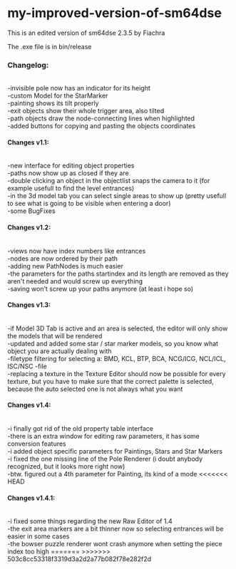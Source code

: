 # my-improved-version-of-sm64dse
This is an edited version of sm64dse 2.3.5 by Fiachra

The .exe file is in bin/release

<h3>Changelog:</h3><br/>
-invisible pole now has an indicator for its height
<br/>
-custom Model for the StarMarker
<br/>
-painting shows its tilt properly
<br/>
-exit objects show their whole trigger area, also tilted
<br/>
-path objects draw the node-connecting lines when highlighted
<br/>
-added buttons for copying and pasting the objects coordinates
<br/>

<h4>Changes v1.1:</h4><br/>
-new interface for editing object properties
<br/>
-paths now show up as closed if they are
<br/>
-double clicking an object in the objectlist snaps the camera to it (for example usefull to find the level entrances)
<br/>
-in the 3d model tab you can select single areas to show up (pretty usefull to see what is going to be visible when entering a door)
<br/>
-some BugFixes
<br/>
<h4>Changes v1.2:</h4><br/>
-views now have index numbers like entrances
<br/>
-nodes are now ordered by their path
<br/>
-adding new PathNodes is much easier
<br/>
-the parameters for the paths startindex and its length are removed as they aren't needed and would screw up everything
<br/>
-saving won't screw up your paths anymore (at least i hope so)
<br/>

<h4>Changes v1.3:</h4><br/>
-if Model 3D Tab is active and an area is selected, the editor will only show the models that will be rendered
<br/>
-updated and added some star / star marker models, so you know what object you are actually dealing with
<br/>
-filetype filtering for selecting a: BMD, KCL, BTP, BCA, NCG/ICG, NCL/ICL, ISC/NSC -file
<br/>
-replacing a texture in the Texture Editor should now be possible for every texture, but you have to make sure that the correct palette is selected, because the auto selected one is not always what you want
<br/>

<h4>Changes v1.4:</h4><br/>
-i finally got rid of the old property table interface
<br/>
-there is an extra window for editing raw parameters, it has some conversion features
<br/>
-i added object specific parameters for Paintings, Stars and Star Markers
<br/>
-i fixed the one missing line of the Pole Renderer (i doubt anybody recognized, but it looks more right now)
<br/>
-btw. figured out a 4th parameter for Painting, its kind of a mode
<<<<<<< HEAD

<h4>Changes v1.4.1:</h4><br/>
-i fixed some things regarding the new Raw Editor of 1.4
<br/>
-the exit area markers are a bit thinner now so selecting entrances will be easier in some cases
<br/>
-the bowser puzzle renderer wont crash anymore when setting the piece index too high
=======
>>>>>>> 503c8cc53318f3319d3a2d2a77b082f78e282f2d
